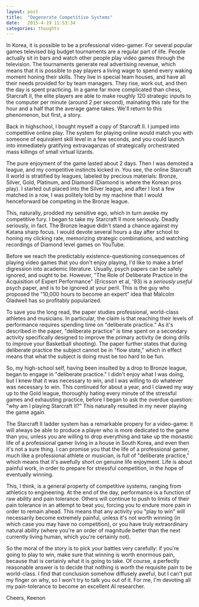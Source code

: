 ```yaml
---
layout: post
title:  "Degenerate Competitive Systems"
date:   2015-4-19 11:53:34
categories: thoughts
---
```

In Korea, it is possible to be a professional video-gamer. For several popular games televised big budget tournaments are a regular part of life. People actually sit in bars and watch other people play video games through the television. The tournaments generate real advertising revenue, which means that it is possible to pay players a living wage to spend every waking moment honing their skills. They live in special team houses, and have all their needs provided for by team managers. They rise, work out, and then the day is spent practicing. In a game far more complicated than chess, Starcraft II, the elite players are able to make roughly 120 strategic inputs to the computer per minute (around 2 per second), mainating this rate for the hour and a half that the average game takes. We'll return to this phenomenon, but first, a story.

Back in highschool, I bought myself a copy of Starcraft II. I jumped into competitive online play. The system for playing online would match you with someone of equivalent skill level in a few seconds, and you could launch into immediately gratifying extravaganzas of strategically orchestrated mass killings of small virtual lizards.

The pure enjoyment of the game lasted about 2 days. Then I was demoted a league, and my competitive instincts kicked in. You see, the online Starcraft II world is stratified by leagues, labeled by precious materials: Bronze, Silver, Gold, Platinum, and Diamond (Diamond is where the Korean pros play). I started out placed into the Silver league, and after I lost a few matched in a row, I was politely told by my machine that I would henceforward be competing in the Bronze league.

This, naturally, prodded my sensitive ego, which in turn awoke my competitive fury. I began to take my Starcraft II more seriously. Deadly seriously, in fact. The Bronze league didn't stand a chance against my Katana sharp focus. I would devote several hours a day after school to honing my clicking rate, memorizing strategic combinations, and watching recordings of Diamond level games on YouTube.

Before we reach the predictably existence-questioning consequences of playing video games that you don't enjoy playing, I'd like to make a brief digression into academic literature. Usually, psych papers can be safely ignored, and ought to be. However, "The Role of Deliberate Practice in the Acquisition of Expert Performance" (Ericsson et al, '93) is a *seriously useful* psych paper, and is to be ignored at your peril. This is the guy who proposed the "10,000 hours to become an expert" idea that Malcolm Gladwell has so profitably popularized.

To save you the long read, the paper studies professional, world-class athletes and musicians. In particular, the claim is that reaching their levels of performance requires spending time on "deliberate practice." As it's described in the paper, "deliberate practice" is time spent on a secondary activity specifically designed to improve the primary activity (ie doing drills to improve your Basketball shooting). The paper further states that during deliberate practice the subject cannot be in "flow state," which in effect means that what the subject is doing must be too hard to be fun.

So, my high-school self, having been insulted by a drop to Bronze league, began to engage in "deliberate practice." I didn't enjoy what I was doing, but I knew that it was necessary to win, and I was willing to do whatever was necessary to win. This continued for about a year, and I clawed my way up to the Gold league, thoroughly hating every minute of the stressful games and exhausting practice, before I began to ask the overdue question: "why am I playing Starcraft II?" This naturally resulted in my never playing the game again.

The Starcraft II ladder system has a remarkable propery for a video-game: it will always be able to produce a player who is more dedicated to the game than you, unless you are willing to drop everything and take up the monastic life of a professional gamer living in a house in South Korea, and even then it's not a sure thing. I can promise you that the life of a professional gamer, much like a professional athlete or musician, is full of "deliberate practice," which means that it's awefully short on genuine life enjoyment. Life is about painful work, in order to prepare for stressful competition, in the hope of eventually winning.

This, I think, is a general property of competitive systems, ranging from athletics to engineering. At the end of the day, performance is a function of raw ability and pain tolerance. Others will continue to push to limits of their pain tolerance in an attempt to beat you, forcing you to endure more pain in order to remain ahead. This means that any activity you "play to win" will necessarily become extremely painful, unless it's not worth winning (in which case you may have no competition), or you have truly extraordinary natural ability (where you're an order of magnitude better than the next currently living human, which you're certainly not).

So the moral of the story is to pick your battles very carefully: if you're going to play to win, make sure that winning is worth enormous pain, because that is certainly what it is going to take. Of course, a perfectly reasonable answer is to decide that nothing is worth the requisite pain to be world-class. I find that conclusion somehow diffusely aweful, but I can't put my finger on why, so I won't try to talk you out of it. For me, I'm devoting all my pain-tolerance to become an excellent AI researcher.

Cheers,
Keenon
